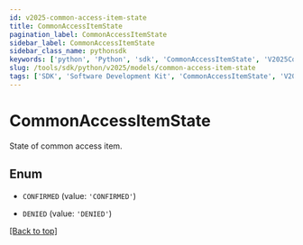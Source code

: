 ```yaml
---
id: v2025-common-access-item-state
title: CommonAccessItemState
pagination_label: CommonAccessItemState
sidebar_label: CommonAccessItemState
sidebar_class_name: pythonsdk
keywords: ['python', 'Python', 'sdk', 'CommonAccessItemState', 'V2025CommonAccessItemState'] 
slug: /tools/sdk/python/v2025/models/common-access-item-state
tags: ['SDK', 'Software Development Kit', 'CommonAccessItemState', 'V2025CommonAccessItemState']
---
```


# CommonAccessItemState

State of common access item.

## Enum

* `CONFIRMED` (value: `'CONFIRMED'`)

* `DENIED` (value: `'DENIED'`)

[[Back to top]](#) 

